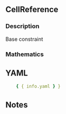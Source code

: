 ## CellReference

### Description

Base constraint

### Mathematics

## YAML

```yaml
    { { info.yaml } }
```

## Notes

